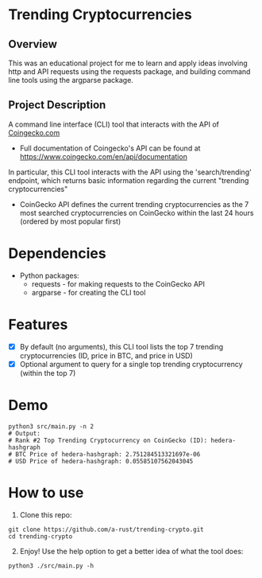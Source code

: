 # Trending Cryptocurrencies

## Overview 
This was an educational project for me to learn and apply ideas involving http and API requests using the requests package, and building command line tools using the argparse package. 

## Project Description
A command line interface (CLI) tool that interacts with the API of [Coingecko.com](https://www.coingecko.com/)
  * Full documentation of Coingecko's API can be found at https://www.coingecko.com/en/api/documentation

In particular, this CLI tool interacts with the API using the 'search/trending' endpoint, which returns basic information regarding the current "trending cryptocurrencies"
  * CoinGecko API defines the current trending cryptocurrencies as the 7 most searched cryptocurrencies on CoinGecko within the last 24 hours (ordered by most popular first)


# Dependencies
* Python packages:
  * requests - for making requests to the CoinGecko API
  * argparse - for creating the CLI tool

# Features
- [x] By default (no arguments), this CLI tool lists the top 7 trending cryptocurrencies (ID, price in BTC, and price in USD)
- [x] Optional argument to query for a single top trending cryptocurrency (within the top 7)

# Demo
```
python3 src/main.py -n 2
# Output:
# Rank #2 Top Trending Cryptocurrency on CoinGecko (ID): hedera-hashgraph
# BTC Price of hedera-hashgraph: 2.751284513321697e-06
# USD Price of hedera-hashgraph: 0.05585107562043045
```

# How to use
1. Clone this repo:  
```
git clone https://github.com/a-rust/trending-crypto.git  
cd trending-crypto
```
2. Enjoy! Use the help option to get a better idea of what the tool does:
```
python3 ./src/main.py -h
```
